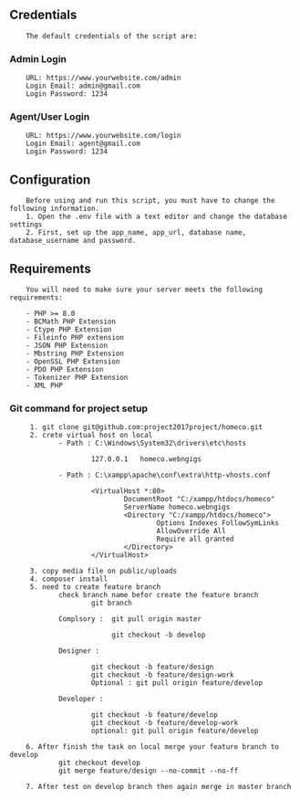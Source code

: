 ## Credentials
        The default credentials of the script are:

### Admin Login
        URL: https://www.yourwebsite.com/admin
        Login Email: admin@gmail.com
        Login Password: 1234

### Agent/User Login
        URL: https://www.yourwebsite.com/login
        Login Email: agent@gmail.com
        Login Password: 1234


## Configuration
        Before using and run this script, you must have to change the following information.
        1. Open the .env file with a text editor and change the database settings
        2. First, set up the app_name, app_url, database name, database_username and password.

## Requirements
        You will need to make sure your server meets the following requirements:

        - PHP >= 8.0
        - BCMath PHP Extension
        - Ctype PHP Extension
        - Fileinfo PHP extension
        - JSON PHP Extension
        - Mbstring PHP Extension
        - OpenSSL PHP Extension
        - PDO PHP Extension
        - Tokenizer PHP Extension
        - XML PHP 
        
### Git command for project setup 
         1. git clone git@github.com:project2017project/homeco.git
         2. crete virtual host on local
                - Path : C:\Windows\System32\drivers\etc\hosts

                        127.0.0.1	homeco.webngigs

                - Path : C:\xampp\apache\conf\extra\http-vhosts.conf

                        <VirtualHost *:80>
                                DocumentRoot "C:/xampp/htdocs/homeco"
                                ServerName homeco.webngigs
                                <Directory "C:/xampp/htdocs/homeco">
                                        Options Indexes FollowSymLinks
                                        AllowOverride All
                                        Require all granted
                                </Directory>
                        </VirtualHost>

         3. copy media file on public/uploads
         4. composer install
         5. need to create feature branch 
                check branch name befor create the feature branch
                        git branch
                        
                Complsory :  git pull origin master

                             git checkout -b develop

                Designer : 

                        git checkout -b feature/design
                        git checkout -b feature/design-work
                        Optional : git pull origin feature/develop

                Developer : 

                        git checkout -b feature/develop
                        git checkout -b feature/develop-work
                        optional: git pull origin feature/develop

        6. After finish the task on local merge your feature branch to develop
                git checkout develop
                git merge feature/design --no-commit --no-ff
        
        7. After test on develop branch then again merge in master branch

